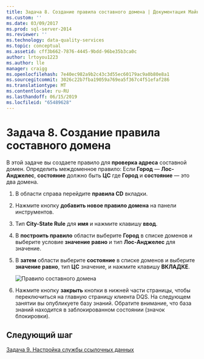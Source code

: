 ```yaml
---
title: Задача 8. Создание правила составного домена | Документация Майкрософт
ms.custom: ''
ms.date: 03/09/2017
ms.prod: sql-server-2014
ms.reviewer: ''
ms.technology: data-quality-services
ms.topic: conceptual
ms.assetid: cff3b662-7876-4445-9bdd-96be35b3ca0c
author: lrtoyou1223
ms.author: lle
manager: craigg
ms.openlocfilehash: 7e40ec982a9b2c43c3d55ec60179ac9a0b80e8a1
ms.sourcegitcommit: 3026c22b7fba19059a769ea5f367c4f51efaf286
ms.translationtype: MT
ms.contentlocale: ru-RU
ms.lasthandoff: 06/15/2019
ms.locfileid: "65489628"
---
```

# <a name="task-8-creating-a-composite-domain-rule"></a>Задача 8. Создание правила составного домена
  В этой задаче вы создаете правило для **проверка адреса** составной домен. Определить междоменное правило: Если **Город** — **Лос-Анджелес**, **состояние** должно быть **ЦС** где **Город** и **состояние** — это два домена.  
  
1.  В области справа перейдите **правила CD** вкладки.  
  
2.  Нажмите кнопку **добавить новое правило домена** на панели инструментов.  
  
3.  Тип **City-State Rule** для **имя** и нажмите клавишу **ввод**.  
  
4.  В **построить правило** области выберите **Город** в списке доменов и выберите условие **значение равно** и тип **Лос-Анджелес** для значение.  
  
5.  В **затем** области выберите **состояние** в списке доменов и выберите **значение равно**, тип **ЦС** значение, и нажмите клавишу **ВКЛАДКЕ**.  
  
     ![Правило составного домена](../../2014/tutorials/media/et-creatingacompositedomainrule.jpg "правило составного домена")  
  
6.  Нажмите кнопку **закрыть** кнопки в нижней части страницы, чтобы переключиться на главную страницу клиента DQS. На следующем занятии вы опубликуете базу знаний. Обратите внимание, что база знаний находится в заблокированном состоянии (значок блокировки).  
  
## <a name="next-step"></a>Следующий шаг  
 [Задача 9. Настройка службы ссылочных данных](../../2014/tutorials/task-9-configuring-a-reference-data-service.md)  
  
  
